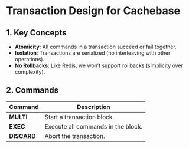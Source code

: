# Transaction Design for Cachebase

## 1. Key Concepts

- **Atomicity**: All commands in a transaction succeed or fail together.
- **Isolation**: Transactions are serialized (no interleaving with other operations).
- **No Rollbacks**: Like Redis, we won’t support rollbacks (simplicity over complexity).

## 2. Commands

| Command   | Description                                |
|-----------|--------------------------------------------|
| **MULTI** | Start a transaction block.                |
| **EXEC**  | Execute all commands in the block.        |
| **DISCARD** | Abort the transaction.                   |
